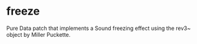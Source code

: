 # freeze
Pure Data patch that implements a Sound freezing effect using the rev3~ object by Miller Puckette. 